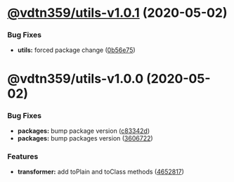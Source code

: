 # [@vdtn359/utils-v1.0.1](https://github.com/vdtn359/vdtn359-os/compare/@vdtn359/utils-v1.0.0...@vdtn359/utils-v1.0.1) (2020-05-02)


### Bug Fixes

* **utils:** forced package change ([0b56e75](https://github.com/vdtn359/vdtn359-os/commit/0b56e7543fd1724f8ba292448bd0ba4f3df542ee))

# @vdtn359/utils-v1.0.0 (2020-05-02)


### Bug Fixes

* **packages:** bump package version ([c83342d](https://github.com/vdtn359/vdtn359-os/commit/c83342dc27234c0923dd3b1c30a7b4eaacfabcf3))
* **packages:** bump packages version ([3606722](https://github.com/vdtn359/vdtn359-os/commit/360672201c911559ca0b9d6a16d7be7b543c4782))


### Features

* **transformer:** add toPlain and toClass methods ([4652817](https://github.com/vdtn359/vdtn359-os/commit/46528171b9f19a2278c455e83f89c6c3b54b2573))
